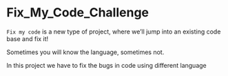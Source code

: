 # Fix_My_Code_Challenge

``` Fix my code ``` is a new type of project, where we’ll jump into an existing code base and fix it!

Sometimes you will know the language, sometimes not.

In this project we have to fix the bugs in code using different language